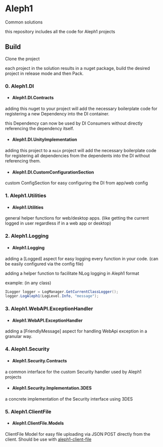 # Aleph1
Common solutions

this repository includes all the code for Aleph1 projects

## Build
Clone the project

each project in the solution results in a nuget package, build the desired project in release mode and then Pack.

### 0. Aleph1.DI
* #### Aleph1.DI.Contracts
adding this nuget to your project will add the necessary boilerplate code for registering a new Dependency into the DI container.

this Dependency can now be used by DI Consumers without directly referencing the dependency itself.
* #### Aleph1.DI.UnityImplementation
adding this project to a `main` project will add the necessary boilerplate code for registering all dependencies from the dependents into the DI without referencing them.

* #### Aleph1.DI.CustomConfigurationSection
custom ConfigSection for easy configuring the DI from app/web config

### 1. Aleph1.Utilities
* #### Aleph1.Utilities
general helper functions for web/desktop apps. (like getting the current logged in user regardless if in a web app or desktop)

### 2. Aleph1.Logging
* #### Aleph1.Logging
adding a [Logged] aspect for easy logging every function in your code. (can be easily configured via the config file)

adding a helper function to facilitate NLog logging in Aleph1 format

example: (in any class)
```csharp
ILogger logger = LogManager.GetCurrentClassLogger();
logger.LogAleph1(LogLevel.Info, "message");
```

### 3. Aleph1.WebAPI.ExceptionHandler
* #### Aleph1.WebAPI.ExceptionHandler
adding a [FriendlyMessage] aspect for handling WebApi exception in a granular way.

### 4. Aleph1.Security
* #### Aleph1.Security.Contracts
a common interface for the custom Security handler used by Aleph1 projects

* #### Aleph1.Security.Implementation.3DES
a concrete implementation of the Security interface using 3DES

### 5. Aleph1.ClientFile
* #### Aleph1.ClientFile.Models
ClientFile Model for easy file uploading via JSON POST directly from the client.
Should be use with [aleph1-client-file](https://github.com/avrahamcool/aleph1-client-file)